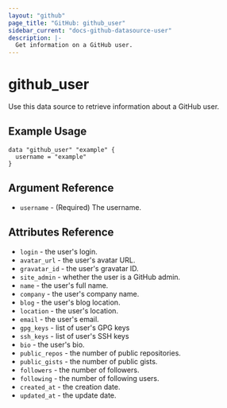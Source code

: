 ```yaml
---
layout: "github"
page_title: "GitHub: github_user"
sidebar_current: "docs-github-datasource-user"
description: |-
  Get information on a GitHub user.
---
```


# github\_user

Use this data source to retrieve information about a GitHub user.

## Example Usage

```
data "github_user" "example" {
  username = "example"
}
```

## Argument Reference

 * `username` - (Required) The username.

## Attributes Reference

 * `login` - the user's login.
 * `avatar_url` - the user's avatar URL.
 * `gravatar_id` - the user's gravatar ID.
 * `site_admin` - whether the user is a GitHub admin.
 * `name` - the user's full name.
 * `company` - the user's company name.
 * `blog` - the user's blog location.
 * `location` - the user's location.
 * `email` - the user's email.
 * `gpg_keys` - list of user's GPG keys
 * `ssh_keys` - list of user's SSH keys
 * `bio` - the user's bio.
 * `public_repos` - the number of public repositories.
 * `public_gists` - the number of public gists.
 * `followers` - the number of followers.
 * `following` - the number of following users.
 * `created_at` - the creation date.
 * `updated_at` - the update date.

